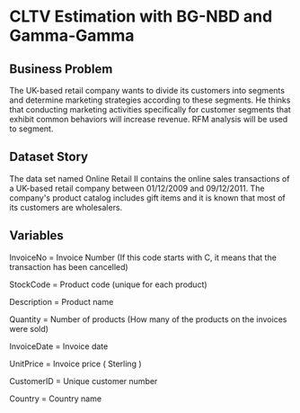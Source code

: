 # CLTV Estimation with BG-NBD and Gamma-Gamma

## Business Problem
The UK-based retail company wants to divide its customers into segments and determine marketing strategies according to these segments. He thinks that conducting marketing activities specifically for customer segments that exhibit common behaviors will increase revenue. RFM analysis will be used to segment.

## Dataset Story
The data set named Online Retail II contains the online sales transactions of a UK-based retail company between 01/12/2009 and 09/12/2011. The company's product catalog includes gift items and it is known that most of its customers are wholesalers.

## Variables

InvoiceNo = Invoice Number (If this code starts with C, it means that the transaction has been cancelled)

StockCode = Product code (unique for each product)

Description = Product name

Quantity = Number of products (How many of the products on the invoices were sold)

InvoiceDate = Invoice date

UnitPrice = Invoice price ( Sterling )

CustomerID = Unique customer number

Country = Country name

